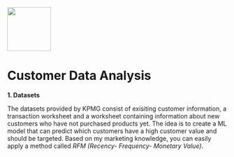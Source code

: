 
<img src="https://user-images.githubusercontent.com/49343277/117003326-b7a2fb80-acb2-11eb-94e1-92e25840d150.png" width="100">


# Customer Data Analysis

**1. Datasets**

The datasets provided by KPMG consist of exisiting customer information, a transaction worksheet and a worksheet containing information about new customers who have not purchased products yet. The idea is to create a ML model that can predict which customers have a high customer value and should be targeted. 
Based on my marketing knowledge, you can easily apply a method called *RFM (Recency- Frequency- Monetary Value)*. 



